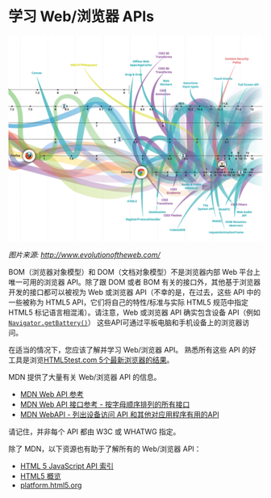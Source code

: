 # 学习 Web/浏览器 APIs

![](../images/web-api.png "http://www.evolutionoftheweb.com/")

<cite>图片来源: <a href="http://www.evolutionoftheweb.com/">http://www.evolutionoftheweb.com/</a></cite>

BOM（浏览器对象模型）和 DOM（文档对象模型）不是浏览器内部 Web 平台上唯一可用的浏览器 API。除了跟 DOM 或者 BOM 有关的接口外，其他基于浏览器开发的接口都可以被视为 Web 或浏览器 API（不幸的是，在过去，这些 API 中的一些被称为 HTML5 API，它们将自己的特性/标准与实际 HTML5 规范中指定 HTML5 标记语言相混淆）。请注意，Web 或浏览器 API 确实包含设备 API（例如[`Navigator.getBattery()`](https://developer.mozilla.org/en-US/docs/Web/API/Navigator/getBattery)）
这些API可通过平板电脑和手机设备上的浏览器访问。




在适当的情况下，您应该了解并学习 Web/浏览器 API。
熟悉所有这些 API 的好工具是浏览[HTML5test.com 5个最新浏览器的结果](https://html5test.com/compare/browser/index.html)。


MDN 提供了大量有关 Web/浏览器 API 的信息。

* [MDN Web API 参考](https://developer.mozilla.org/en-US/docs/Web/Reference/API)
* [MDN Web API 接口参考 - 按字母顺序排列的所有接口](https://developer.mozilla.org/en-US/docs/Web/API)
* [MDN WebAPI - 列出设备访问 API 和其他对应用程序有用的API](https://developer.mozilla.org/en-US/docs/WebAPI)


请记住，并非每个 API 都由 W3C 或 WHATWG 指定。

除了 MDN，以下资源也有助于了解所有的 Web/浏览器 API：

* [HTML 5 JavaScript API 索引](http://html5index.org/)
* [HTML5 概览](http://html5-overview.net/current)
* [platform.html5.org](https://platform.html5.org/)


